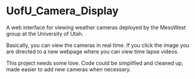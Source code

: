 # UofU_Camera_Display
A web interface for viewing weather cameras deployed by the MesoWest group at 
the University of Utah.


Basically, you can view the cameras in real time. If you click the image you
are directed to a new webpage where you can view time lapse videos.

This project needs some love. Code could be simplified and cleaned up, made
easier to add new cameras when necessary.
